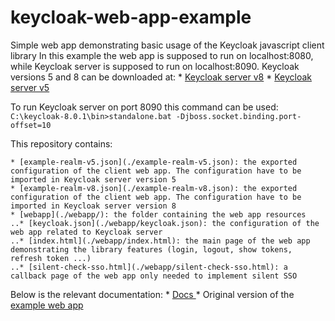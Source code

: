 # keycloak-web-app-example
Simple web app demonstrating basic usage of the Keycloak javascript client library
In this example the web app is supposed to run on localhost:8080, while Keycloak server is supposed to run on localhost:8090.
Keycloak versions 5 and 8 can be downloaded at: 
    * [Keycloak server v8](https://www.keycloak.org/archive/downloads-8.0.1.html)
    * [Keycloak server v5](https://www.keycloak.org/archive/downloads-5.0.0.html)

To run Keycloak server on port 8090 this command can be used: `C:\keycloak-8.0.1\bin>standalone.bat -Djboss.socket.binding.port-offset=10`

This repository contains:
     
    * [example-realm-v5.json](./example-realm-v5.json): the exported configuration of the client web app. The configuration have to be imported in Keycloak server version 5 
    * [example-realm-v8.json](./example-realm-v8.json): the exported configuration of the client web app. The configuration have to be imported in Keycloak server version 8
    * [webapp](./webapp/): the folder containing the web app resources 
    ..* [keycloak.json](./webapp/keycloak.json): the configuration of the web app related to Keycloak server
    ..* [index.html](./webapp/index.html): the main page of the web app demonstrating the library features (login, logout, show tokens, refresh token ...)
    ..* [silent-check-sso.html](./webapp/silent-check-sso.html): a callback page of the web app only needed to implement silent SSO


Below is the relevant documentation:
    * [Docs ](https://www.keycloak.org/docs/latest/securing_apps/#javascript-adapter-reference)
    * Original version of the [example web app](https://github.com/keycloak/keycloak/tree/master/examples/js-console)



